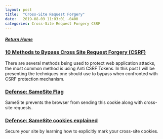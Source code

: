 ```yaml
---
layout: post
title:  "Cross-Site Request Forgery"
date:   2019-08-09 11:03:01 -0400
categories: Cross-Site Request Forgery CSRF
---
```

##### [Return Home](https://thegetch.github.io/penetration/testing/resources/2019/08/09/Home/)

### [10 Methods to Bypass Cross Site Request Forgery (CSRF)](https://haiderm.com/10-methods-to-bypass-cross-site-request-forgery-csrf/)

There are several methods being used to protect web application attacks, the most common method is using Anti CSRF Tokens. In this post I will be presenting the techniques one should use to bypass when confronted with CSRF protection mechanism.

### [Defense: SameSite Flag](https://www.owasp.org/index.php/SameSite)

SameSite prevents the browser from sending this cookie along with cross-site requests. 

### [Defense: SameSite cookies explained](https://web.dev/samesite-cookies-explained/)

Secure your site by learning how to explicitly mark your cross-site cookies. 
